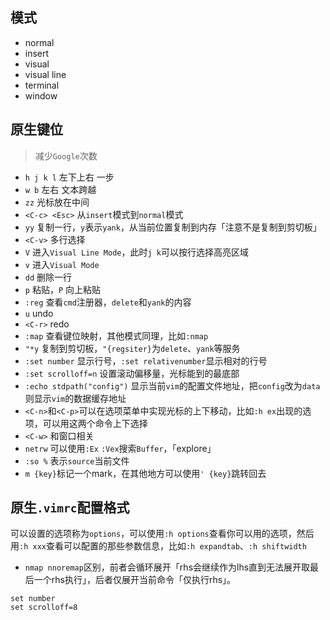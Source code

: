 ## 模式

- normal
- insert
- visual
- visual line
- terminal
- window

## 原生键位

> 减少`Google`次数

- `h j k l` 左下上右 一步
- `w b` 左右 文本跨越
- `zz` 光标放在中间
- `<C-c> <Esc>` 从`insert`模式到`normal`模式
- `yy` 复制一行，`y`表示`yank`，从当前位置复制到内存「注意不是复制到剪切板」
- `<C-v>` 多行选择
- `V` 进入`Visual Line Mode`，此时`j k`可以按行选择高亮区域
- `v` 进入`Visual Mode`
- `dd` 删除一行
- `p` 粘贴，`P` 向上粘贴
- `:reg` 查看`cmd`注册器，`delete`和`yank`的内容
- `u` undo
- `<C-r>` redo
- `:map` 查看键位映射，其他模式同理，比如`:nmap`
- `"*y` 复制到剪切板，`"{regsiter}`为`delete`、`yank`等服务
- `:set number` 显示行号，`:set relativenumber`显示相对的行号
- `:set scrolloff=n` 设置滚动偏移量，光标能到的最底部
- `:echo stdpath("config")` 显示当前`vim`的配置文件地址，把`config`改为`data`则显示`vim`的数据缓存地址
- `<C-n>`和`<C-p>`可以在选项菜单中实现光标的上下移动，比如`:h ex`出现的选项，可以用这两个命令上下选择
- `<C-w>` 和窗口相关
- `netrw` 可以使用`:Ex` `:Vex`搜索`Buffer`，「explore」
- `:so %` 表示`source`当前文件
- `m {key}`标记一个mark，在其他地方可以使用`' {key}`跳转回去

## 原生`.vimrc`配置格式

可以设置的选项称为`options`，可以使用`:h options`查看你可以用的选项，然后用`:h xxx`查看可以配置的那些参数信息，比如`:h expandtab`、`:h shiftwidth`

- `nmap nnoremap`区别，前者会循环展开「rhs会继续作为lhs直到无法展开取最后一个rhs执行」，后者仅展开当前命令「仅执行rhs」。
```vimrc
set number
set scrolloff=8
```
